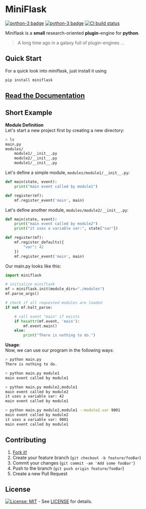 MiniFlask
=========
[![python-3 badge](https://img.shields.io/pypi/v/miniflask?style=flat-square)](https://pypi.org/project/miniflask/)
[![python-3 badge](https://img.shields.io/pypi/pyversions/miniflask?style=flat-square)](https://pypi.org/project/miniflask/)
[![CI build status](https://github.com/da-h/miniflask/workflows/Deploy%20to%20PyPI/badge.svg)](https://github.com/da-h/miniflask/actions?query=workflow%3A%22Deploy+to+PyPI%22)

Miniflask is a **small** research-oriented **plugin**-engine for **python**.
> A long time ago in a galaxy full of plugin-engines ...


Quick Start
-----------

For a quick look into miniflask, just install it using
```bash
pip install miniflask
```

[Read the Documentation](https://da-h.github.io/miniflask)
----------------------

Short Example
-------------


**Module Definition**  
Let's start a new project first by creating a new directory:
```bash
> ls
main.py
modules/
    module1/__init__.py
    module2/__init__.py
    module1/__init__.py
```

Let's define a simple module, `modules/module1/__init__.py`:
```python
def main(state, event):
    print("main event called by module1")

def register(mf):
    mf.register_event('main', main)
```

Let's define another module, `modules/module2/__init__.py`:
```python
def main(state, event):
    print("main event called by module2")
    print("it uses a variable var:", state["var"])

def register(mf):
    mf.register_defaults({
        "var": 42
    })
    mf.register_event('main', main)
```



Our main.py looks like this:
```python
import miniflask

# initialize miniflask
mf = miniflask.init(module_dirs="./modules")
mf.parse_args()

# check if all requested modules are loaded
if not mf.halt_parse:

    # call event "main" if exists
    if hasattr(mf.event, 'main'):
        mf.event.main()
    else:
        print("There is nothing to do.")
```


**Usage**:  
Now, we can use our program in the following ways:
```sh
> python main.py
There is nothing to do.
```

```sh
> python main.py module1
main event called by module1
```

```sh
> python main.py module2,module1
main event called by module2
it uses a variable var: 42
main event called by module1
```

```sh
> python main.py module2,module1 --module2.var 9001
main event called by module2
it uses a variable var: 9001
main event called by module1
```


Contributing
---------------

1. [Fork it!](https://github.com/da-h/miniflask/fork)
2. Create your feature branch (`git checkout -b feature/fooBar`)
3. Commit your changes (`git commit -am 'Add some fooBar'`)
4. Push to the branch (`git push origin feature/fooBar`)
5. Create a new Pull Request

License
-------
[![License: MIT](https://img.shields.io/badge/License-MIT-yellow.svg?style=flat-square)](https://opensource.org/licenses/MIT) - See [LICENSE](LICENSE) for details.  
